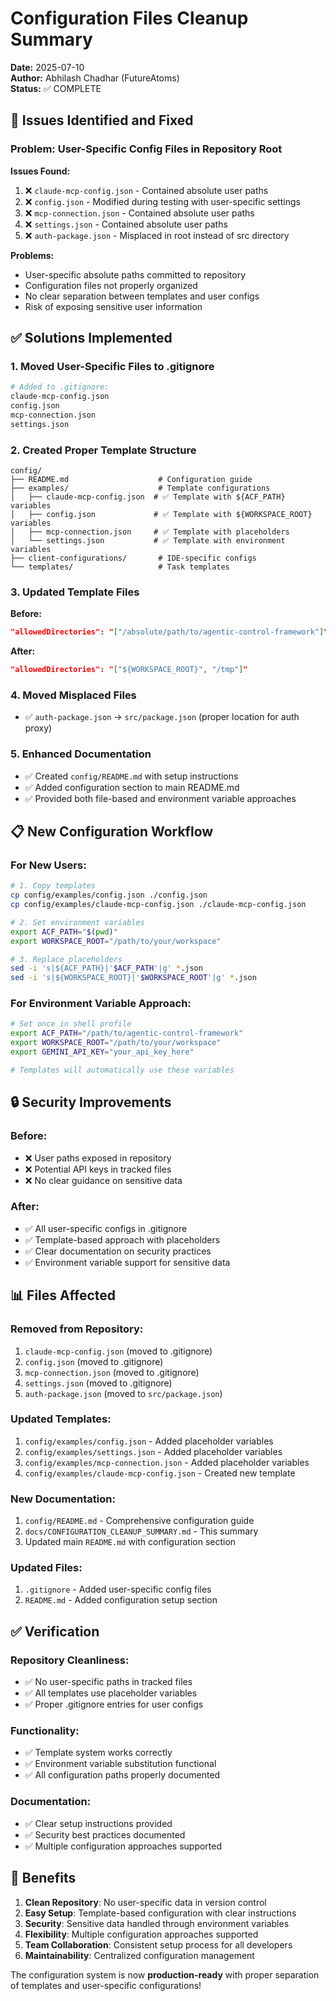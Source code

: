 # Configuration Files Cleanup Summary

**Date:** 2025-07-10  
**Author:** Abhilash Chadhar (FutureAtoms)  
**Status:** ✅ COMPLETE

## 🎯 Issues Identified and Fixed

### **Problem: User-Specific Config Files in Repository Root**

**Issues Found:**
1. ❌ `claude-mcp-config.json` - Contained absolute user paths
2. ❌ `config.json` - Modified during testing with user-specific settings
3. ❌ `mcp-connection.json` - Contained absolute user paths
4. ❌ `settings.json` - Contained absolute user paths
5. ❌ `auth-package.json` - Misplaced in root instead of src directory

**Problems:**
- User-specific absolute paths committed to repository
- Configuration files not properly organized
- No clear separation between templates and user configs
- Risk of exposing sensitive user information

## ✅ Solutions Implemented

### **1. Moved User-Specific Files to .gitignore**
```bash
# Added to .gitignore:
claude-mcp-config.json
config.json
mcp-connection.json
settings.json
```

### **2. Created Proper Template Structure**
```
config/
├── README.md                    # Configuration guide
├── examples/                    # Template configurations
│   ├── claude-mcp-config.json  # ✅ Template with ${ACF_PATH} variables
│   ├── config.json             # ✅ Template with ${WORKSPACE_ROOT} variables
│   ├── mcp-connection.json     # ✅ Template with placeholders
│   └── settings.json           # ✅ Template with environment variables
├── client-configurations/       # IDE-specific configs
└── templates/                   # Task templates
```

### **3. Updated Template Files**
**Before:**
```json
"allowedDirectories": "["/absolute/path/to/agentic-control-framework"]"
```

**After:**
```json
"allowedDirectories": "["${WORKSPACE_ROOT}", "/tmp"]"
```

### **4. Moved Misplaced Files**
- ✅ `auth-package.json` → `src/package.json` (proper location for auth proxy)

### **5. Enhanced Documentation**
- ✅ Created `config/README.md` with setup instructions
- ✅ Added configuration section to main README.md
- ✅ Provided both file-based and environment variable approaches

## 📋 New Configuration Workflow

### **For New Users:**
```bash
# 1. Copy templates
cp config/examples/config.json ./config.json
cp config/examples/claude-mcp-config.json ./claude-mcp-config.json

# 2. Set environment variables
export ACF_PATH="$(pwd)"
export WORKSPACE_ROOT="/path/to/your/workspace"

# 3. Replace placeholders
sed -i 's|${ACF_PATH}|'$ACF_PATH'|g' *.json
sed -i 's|${WORKSPACE_ROOT}|'$WORKSPACE_ROOT'|g' *.json
```

### **For Environment Variable Approach:**
```bash
# Set once in shell profile
export ACF_PATH="/path/to/agentic-control-framework"
export WORKSPACE_ROOT="/path/to/your/workspace"
export GEMINI_API_KEY="your_api_key_here"

# Templates will automatically use these variables
```

## 🔒 Security Improvements

### **Before:**
- ❌ User paths exposed in repository
- ❌ Potential API keys in tracked files
- ❌ No clear guidance on sensitive data

### **After:**
- ✅ All user-specific configs in .gitignore
- ✅ Template-based approach with placeholders
- ✅ Clear documentation on security practices
- ✅ Environment variable support for sensitive data

## 📊 Files Affected

### **Removed from Repository:**
1. `claude-mcp-config.json` (moved to .gitignore)
2. `config.json` (moved to .gitignore)
3. `mcp-connection.json` (moved to .gitignore)
4. `settings.json` (moved to .gitignore)
5. `auth-package.json` (moved to `src/package.json`)

### **Updated Templates:**
1. `config/examples/config.json` - Added placeholder variables
2. `config/examples/settings.json` - Added placeholder variables
3. `config/examples/mcp-connection.json` - Added placeholder variables
4. `config/examples/claude-mcp-config.json` - Created new template

### **New Documentation:**
1. `config/README.md` - Comprehensive configuration guide
2. `docs/CONFIGURATION_CLEANUP_SUMMARY.md` - This summary
3. Updated main `README.md` with configuration section

### **Updated Files:**
1. `.gitignore` - Added user-specific config files
2. `README.md` - Added configuration setup section

## ✅ Verification

### **Repository Cleanliness:**
- ✅ No user-specific paths in tracked files
- ✅ All templates use placeholder variables
- ✅ Proper .gitignore entries for user configs

### **Functionality:**
- ✅ Template system works correctly
- ✅ Environment variable substitution functional
- ✅ All configuration paths properly documented

### **Documentation:**
- ✅ Clear setup instructions provided
- ✅ Security best practices documented
- ✅ Multiple configuration approaches supported

## 🎯 Benefits

1. **Clean Repository**: No user-specific data in version control
2. **Easy Setup**: Template-based configuration with clear instructions
3. **Security**: Sensitive data handled through environment variables
4. **Flexibility**: Multiple configuration approaches supported
5. **Team Collaboration**: Consistent setup process for all developers
6. **Maintainability**: Centralized configuration management

The configuration system is now **production-ready** with proper separation of templates and user-specific configurations!
